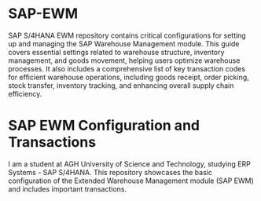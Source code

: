 # SAP-EWM
SAP S/4HANA EWM repository contains critical configurations for setting up and managing the SAP Warehouse Management module. This guide covers essential settings related to warehouse structure, inventory management, and goods movement, helping users optimize warehouse processes. It also includes a comprehensive list of key transaction codes for efficient warehouse operations, including goods receipt, order picking, stock transfer, inventory tracking, and enhancing overall supply chain efficiency.
# SAP EWM Configuration and Transactions

I am a student at AGH University of Science and Technology, studying ERP Systems - SAP S/4HANA. This repository showcases the basic configuration of the Extended Warehouse Management module (SAP EWM) and includes important transactions.
